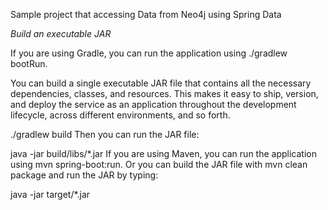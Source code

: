 Sample project that accessing Data from Neo4j using Spring Data

*Build an executable JAR*

If you are using Gradle, you can run the application using ./gradlew bootRun.

You can build a single executable JAR file that contains all the necessary dependencies, classes, and resources. This makes it easy to ship, version, and deploy the service as an application throughout the development lifecycle, across different environments, and so forth.

./gradlew build
Then you can run the JAR file:

java -jar build/libs/*.jar
If you are using Maven, you can run the application using mvn spring-boot:run. Or you can build the JAR file with mvn clean package and run the JAR by typing:

java -jar target/*.jar